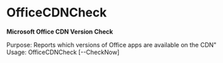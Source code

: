 # OfficeCDNCheck
<b>Microsoft Office CDN Version Check</b>

Purpose: Reports which versions of Office apps are available on the CDN"</br>
Usage: OfficeCDNCheck [--CheckNow]</br>
